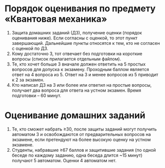 # Порядок оценивания по предмету «Квантовая механика»
1.	Защита домашних заданий (ДЗ), получение оценки (порядок оценивания ниже). Если согласны с оценкой, то этот пункт завершающий. Дальнейшие пункты относятся к тем, кто не согласен с оценкой по ДЗ.
2.	Кому достаточно 3, тот отвечает без подготовки на короткие вопросы (список прилагается отдельным файлом).
3.	Те, кто хочет больше 3 вначале должен ответить на 5 простых вопросов для допуска к экзамену. Проходным баллом является ответ на 4 вопроса из 5. Ответ на 3 и менее вопросов из 5 приводит к 2 за экзамен.
4.	Кто написал ДЗ на 3 или более или ответил на простые вопросы, получает два вопроса для ответа на устном экзамен. Время подготовки – 60 минут.


# Оценивание домашних заданий

1.	Те, кто сможет набрать ≥30, после защиты заданий могут получить автоматом 3 и освобождаются от предварительных вопросов на экзамене, если претендуют на более высокую оценку на устном экзамене.
2.	Студенты, набравшие ≥67 баллов и защитившие задания (по одной беседе по каждому заданию, одна беседа длится ~15 минут) получают 5 автоматом. Оценки 4 автоматом нет.
